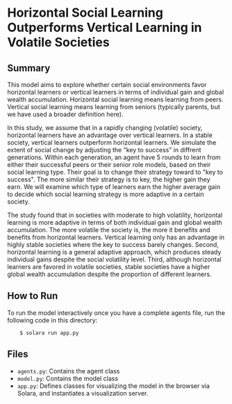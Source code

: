 # Horizontal Social Learning Outperforms Vertical Learning in Volatile Societies

## Summary

This model aims to explore whether certain social environments favor horizontal learners or vertical learners in terms of individual gain and global wealth accumulation. Horizontal social learning means learning from peers. Vertical social learning means learning from seniors (typically parents, but we have used a broader definition here). 

In this study, we assume that in a rapidly changing (volatile) society, horizontal learners have an advantage over vertical learners. In a stable society, vertical learners outperform horizontal learners. We simulate the extent of social change by adjusting the "key to success" in diffrent generations. Within each generation, an agent have 5 rounds to learn from either their successful peers or their senior role models, based on their social learning type. Their goal is to change their strategy toward to "key to success". The more similar their strategy is to key, the higher gain they earn. We will examine which type of learners earn the higher average gain to decide which social learning strategy is more adaptive in a certain society. 

The study found that in societies with moderate to high volatility, horizontal learning is more adaptive in terms of both individual gain and global wealth accumulation. The more volatile the society is, the more it benefits and benefits from horizontal learners. Vertical learning only has an advantage in highly stable societies where the key to success barely changes. Second, horizontal learning is a general adaptive approach, which produces steady individual gains despite the social volatility level. Third, although horizontal learners are favored in volatile societies, stable societies have a higher global wealth accumulation despite the proportion of different learners.


## How to Run

To run the model interactively once you have a complete agents file, run the following code in this directory:

```
    $ solara run app.py
```

## Files

* ``agents.py``: Contains the agent class
* ``model.py``: Contains the model class
* ``app.py``: Defines classes for visualizing the model in the browser via Solara, and instantiates a visualization server.

